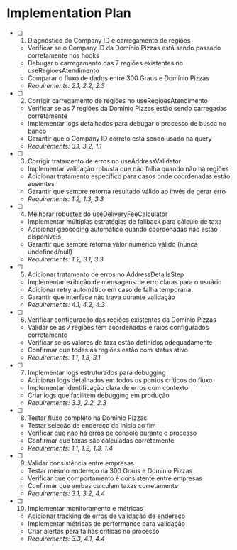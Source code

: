 # Implementation Plan

- [ ] 1. Diagnóstico do Company ID e carregamento de regiões
  - Verificar se o Company ID da Domínio Pizzas está sendo passado corretamente nos hooks
  - Debugar o carregamento das 7 regiões existentes no useRegioesAtendimento
  - Comparar o fluxo de dados entre 300 Graus e Domínio Pizzas
  - _Requirements: 2.1, 2.2, 2.3_

- [ ] 2. Corrigir carregamento de regiões no useRegioesAtendimento
  - Verificar se as 7 regiões da Domínio Pizzas estão sendo carregadas corretamente
  - Implementar logs detalhados para debugar o processo de busca no banco
  - Garantir que o Company ID correto está sendo usado na query
  - _Requirements: 3.1, 3.2, 1.1_

- [ ] 3. Corrigir tratamento de erros no useAddressValidator
  - Implementar validação robusta que não falha quando não há regiões
  - Adicionar tratamento específico para casos onde coordenadas estão ausentes
  - Garantir que sempre retorna resultado válido ao invés de gerar erro
  - _Requirements: 1.2, 1.3, 3.3_

- [ ] 4. Melhorar robustez do useDeliveryFeeCalculator
  - Implementar múltiplas estratégias de fallback para cálculo de taxa
  - Adicionar geocoding automático quando coordenadas não estão disponíveis
  - Garantir que sempre retorna valor numérico válido (nunca undefined/null)
  - _Requirements: 1.2, 3.1, 3.3_

- [ ] 5. Adicionar tratamento de erros no AddressDetailsStep
  - Implementar exibição de mensagens de erro claras para o usuário
  - Adicionar retry automático em caso de falha temporária
  - Garantir que interface não trava durante validação
  - _Requirements: 4.1, 4.2, 4.3_

- [ ] 6. Verificar configuração das regiões existentes da Domínio Pizzas
  - Validar se as 7 regiões têm coordenadas e raios configurados corretamente
  - Verificar se os valores de taxa estão definidos adequadamente
  - Confirmar que todas as regiões estão com status ativo
  - _Requirements: 1.1, 1.3, 3.1_

- [ ] 7. Implementar logs estruturados para debugging
  - Adicionar logs detalhados em todos os pontos críticos do fluxo
  - Implementar identificação clara de erros com contexto
  - Criar logs que facilitem debugging em produção
  - _Requirements: 3.3, 2.2, 2.3_

- [ ] 8. Testar fluxo completo na Domínio Pizzas
  - Testar seleção de endereço do início ao fim
  - Verificar que não há erros de console durante o processo
  - Confirmar que taxas são calculadas corretamente
  - _Requirements: 1.1, 1.2, 1.3, 1.4_

- [ ] 9. Validar consistência entre empresas
  - Testar mesmo endereço na 300 Graus e Domínio Pizzas
  - Verificar que comportamento é consistente entre empresas
  - Confirmar que ambas calculam taxas corretamente
  - _Requirements: 3.1, 3.2, 4.4_

- [ ] 10. Implementar monitoramento e métricas
  - Adicionar tracking de erros de validação de endereço
  - Implementar métricas de performance para validação
  - Criar alertas para falhas críticas no processo
  - _Requirements: 3.3, 4.1, 4.4_